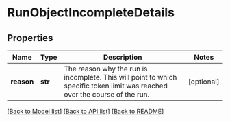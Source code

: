 # RunObjectIncompleteDetails

## Properties
Name | Type | Description | Notes
------------ | ------------- | ------------- | -------------
**reason** | **str** | The reason why the run is incomplete. This will point to which specific token limit was reached over the course of the run. | [optional] 

[[Back to Model list]](../README.md#documentation-for-models) [[Back to API list]](../README.md#documentation-for-api-endpoints) [[Back to README]](../README.md)

